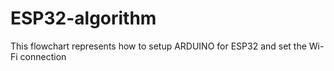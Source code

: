 # ESP32-algorithm

This flowchart represents how to setup ARDUINO for ESP32 and set the Wi-Fi connection
